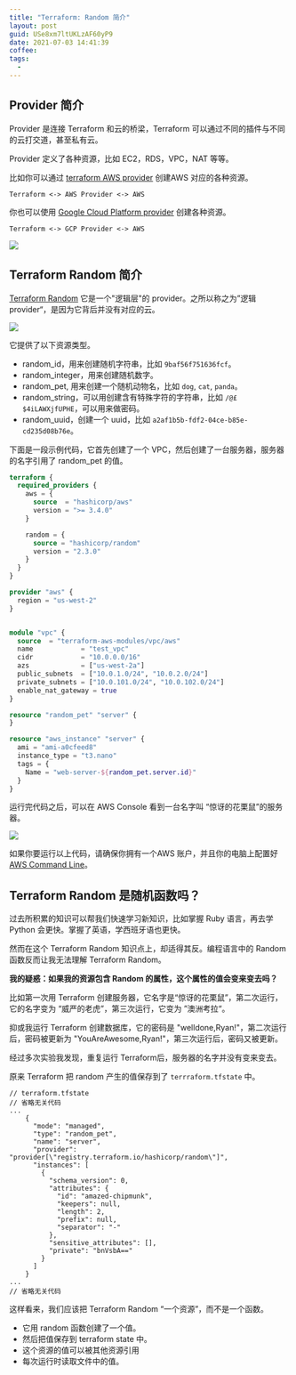 ```yaml
---
title: "Terraform: Random 简介"
layout: post
guid: USe8xm7ltUKLzAF60yP9
date: 2021-07-03 14:41:39
coffee:
tags:
  -
---
```


## Provider 简介

Provider 是连接 Terraform 和云的桥梁，Terraform 可以通过不同的插件与不同的云打交道，甚至私有云。

Provider 定义了各种资源，比如 EC2，RDS，VPC，NAT 等等。

比如你可以通过 [terraform AWS provider](https://github.com/hashicorp/terraform-provider-aws) 创建AWS 对应的各种资源。

```
Terraform <-> AWS Provider <-> AWS
```

你也可以使用 [Google Cloud Platform provider](https://github.com/hashicorp/terraform-provider-google) 创建各种资源。

```
Terraform <-> GCP Provider <-> AWS
```


![](https://mednoter.com/media/files/2021/2021-07-03-terraform-providers.png)


## Terraform Random 简介

[Terraform Random](https://registry.terraform.io/providers/hashicorp/random/latest/docs/resources/uuid) 它是一个"逻辑层"的 provider。之所以称之为”逻辑provider“，是因为它背后并没有对应的云。

![](https://mednoter.com/media/files/2021/2021-07-03_16-16-44.jpg)


它提供了以下资源类型。

- random_id，用来创建随机字符串，比如 `9baf56f751636fcf`。
- random_integer，用来创建随机数字。
- random_pet, 用来创建一个随机动物名，比如 `dog`, `cat`, `panda`。
- random_string，可以用创建含有特殊字符的字符串，比如 `/@£$4iLAWXjfUPHE`，可以用来做密码。
- random_uuid，创建一个 uuid，比如 `a2af1b5b-fdf2-04ce-b85e-cd235d08b76e`。


下面是一段示例代码，它首先创建了一个 VPC，然后创建了一台服务器，服务器的名字引用了 random_pet 的值。

```terraform
terraform {
  required_providers {
    aws = {
      source  = "hashicorp/aws"
      version = ">= 3.4.0"
    }

    random = {
      source = "hashicorp/random"
      version = "2.3.0"
    }
  }
}

provider "aws" {
  region = "us-west-2"
}


module "vpc" {
  source  = "terraform-aws-modules/vpc/aws"
  name            = "test_vpc" 
  cidr            = "10.0.0.0/16"
  azs             = ["us-west-2a"]
  public_subnets  = ["10.0.1.0/24", "10.0.2.0/24"]
  private_subnets = ["10.0.101.0/24", "10.0.102.0/24"]
  enable_nat_gateway = true
}

resource "random_pet" "server" {
}

resource "aws_instance" "server" {
  ami = "ami-a0cfeed8"
  instance_type = "t3.nano"
  tags = {
    Name = "web-server-${random_pet.server.id}"
  }
}

```

运行完代码之后，可以在 AWS Console 看到一台名字叫 “惊讶的花栗鼠”的服务器。

![](https://mednoter.com/media/files/2021/2021-07-03_15-32-23.png)

如果你要运行以上代码，请确保你拥有一个AWS 账户，并且你的电脑上配置好 [AWS Command Line](https://aws.amazon.com/cli/)。

## Terraform Random 是随机函数吗？

过去所积累的知识可以帮我们快速学习新知识，比如掌握 Ruby 语言，再去学 Python 会更快。掌握了英语，学西班牙语也更快。

然而在这个 Terraform Random 知识点上，却适得其反。编程语言中的 Random 函数反而让我无法理解 Terraform Random。

**我的疑惑：如果我的资源包含 Random 的属性，这个属性的值会变来变去吗？**

比如第一次用 Terraform 创建服务器，它名字是“惊讶的花栗鼠”，第二次运行，它的名字变为 “威严的老虎”，第三次运行，它变为 ”澳洲考拉“。

抑或我运行 Terraform 创建数据库，它的密码是 "welldone,Ryan!"，第二次运行后，密码被更新为 "YouAreAwesome,Ryan!"，第三次运行后，密码又被更新。

经过多次实验我发现，重复运行 Terraform后，服务器的名字并没有变来变去。

原来 Terraform 把 random 产生的值保存到了 `terrraform.tfstate` 中。

```
// terraform.tfstate
// 省略无关代码
...
    {
      "mode": "managed",
      "type": "random_pet",
      "name": "server",
      "provider": "provider[\"registry.terraform.io/hashicorp/random\"]",
      "instances": [
        {
          "schema_version": 0,
          "attributes": {
            "id": "amazed-chipmunk",
            "keepers": null,
            "length": 2,
            "prefix": null,
            "separator": "-"
          },
          "sensitive_attributes": [],
          "private": "bnVsbA=="
        }
      ]
    }
...
// 省略无关代码
```

这样看来，我们应该把 Terraform Random “一个资源”，而不是一个函数。

- 它用 random 函数创建了一个值。
- 然后把值保存到 terraform state 中。
- 这个资源的值可以被其他资源引用
- 每次运行时读取文件中的值。
